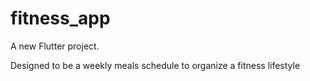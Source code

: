 # fitness_app

A new Flutter project.

Designed to be a weekly meals schedule to organize a fitness lifestyle
